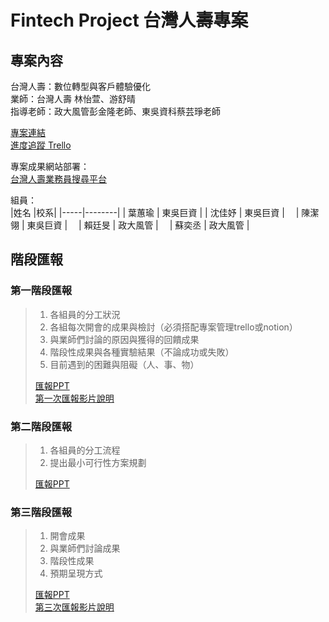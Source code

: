 # Fintech Project 台灣人壽專案
## 專案內容
台灣人壽：數位轉型與客戶體驗優化  
業師：台灣人壽 林怡萱、游舒晴  
指導老師：政大風管彭金隆老師、東吳資科蔡芸琤老師 

[專案連結](https://github.com/HUIYUYEH/Taiwan-Life-Insurance)  
[進度追蹤 Trello](https://trello.com/invite/b/gXAXC7Dl/857c34d91c57317b4b5b4baf330f0923/%E9%80%B2%E5%BA%A6%E8%BF%BD%E8%B9%A4)  

專案成果網站部署：  
[台灣人壽業務員搜尋平台](https://main.d2lqp7kjdjujgo.amplifyapp.com/)

組員：  
|姓名 |校系|
|-----|--------|
| 葉蕙瑜 | 東吳巨資 | 
| 沈佳妤 | 東吳巨資 |　
| 陳潔翎 | 東吳巨資 |　
| 賴廷旻 | 政大風管 |　
| 蘇奕丞 | 政大風管 |
> 
## 階段匯報  
### 第一階段匯報  
> 1. 各組員的分工狀況  
> 2. 各組每次開會的成果與檢討（必須搭配專案管理trello或notion）  
> 3. 與業師們討論的原因與獲得的回饋成果  
> 4. 階段性成果與各種實驗結果（不論成功或失敗）  
> 5. 目前遇到的困難與阻礙（人、事、物） 
>
> [匯報PPT](https://drive.google.com/file/d/1_ZgxCqjD__lHtsoNMSbMR1x1ZPUgKVWF/view?usp=sharing)  
> [第一次匯報影片說明](https://youtu.be/RPFHPfakvGY)　　
> 
>
>
### 第二階段匯報  
> 1. 各組員的分工流程   
> 2. 提出最小可行性方案規劃 
> 
> [匯報PPT](https://drive.google.com/file/d/1MBJLSV7DR7zMfG3V5B2E9GALloaPVSoz/view?usp=sharing)  　
>
>
### 第三階段匯報  　　
> 1. 開會成果  
> 2. 與業師們討論成果
> 3. 階段性成果  
> 4. 預期呈現方式  
>  
> [匯報PPT](https://drive.google.com/file/d/1m1o6kFgrjPS7nh__U4hmACiq2hTrVF9E/view?usp=sharing)  
> [第三次匯報影片說明](https://youtu.be/QFGWaTFFZJw)
